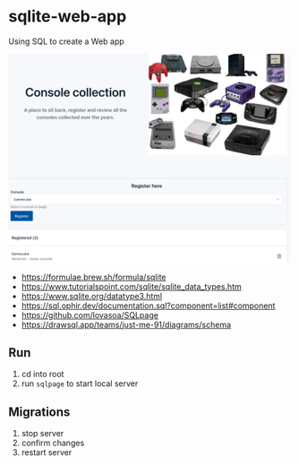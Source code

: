 # sqlite-web-app
Using SQL to create a Web app

![setup](./diagrams/improved.png)

- https://formulae.brew.sh/formula/sqlite
- https://www.tutorialspoint.com/sqlite/sqlite_data_types.htm
- https://www.sqlite.org/datatype3.html
- https://sql.ophir.dev/documentation.sql?component=list#component
- https://github.com/lovasoa/SQLpage
- https://drawsql.app/teams/just-me-91/diagrams/schema

## Run

1. cd into root
2. run `sqlpage` to start local server

## Migrations

1. stop server
2. confirm changes
3. restart server